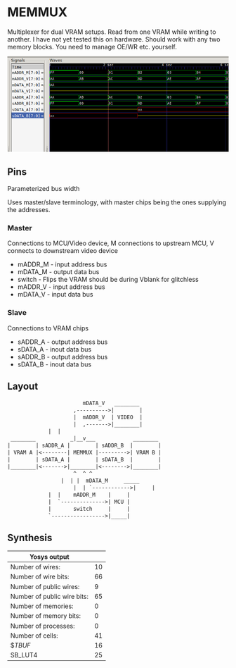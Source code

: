 # MEMMUX

Multiplexer for dual VRAM setups. Read from one VRAM while writing to another. I have not yet tested this on hardware. Should work with any two memory blocks. You need to manage OE/WR etc. yourself.

![Testbench waveform](waveform.png)

## Pins

Parameterized bus width

Uses master/slave terminology, with master chips being the ones supplying the addresses.

### Master

Connections to MCU/Video device, M connections to upstream MCU, V connects to downstream video device

* mADDR_M - input address bus
* mDATA_M - output data bus
* switch  - Flips the VRAM should be during Vblank for glitchless
* mADDR_V - input address bus
* mDATA_V - input data bus

### Slave

Connections to VRAM chips

* sADDR_A - output address bus
* sDATA_A - inout data bus
* sADDR_B - output address bus
* sDATA_B - inout data bus


## Layout
```
                        mDATA_V   ________
                     ,---------->|        |
                     |  mADDR_V  | VIDEO  |
                     |  ,------->|________|
		     |  |
 ________           _|__v___            ________
|        | sADDR_A |        | sADDR_B  |        |
| VRAM A |<--------| MEMMUX |--------->| VRAM B |
|        | sDATA_A |        | sDATA_B  |        |
|________|<------->|________|<-------->|________|
                     ^  ^ ^
	             |  | |  mDATA_M     _____
                     |  | `------------>|     |
		     |  |    mADDR_M    |     |
		     |  `-------------->| MCU |
		     |       switch     |     |
		     `----------------->|_____|
```

## Synthesis

| Yosys output                |    |
|-----------------------------|----|
| Number of wires:            | 10 |
| Number of wire bits:        | 66 |
| Number of public wires:     | 9  |
| Number of public wire bits: | 65 |
| Number of memories:         | 0  |
| Number of memory bits:      | 0  |
| Number of processes:        | 0  |
| Number of cells:            | 41 |
| $_TBUF_                     | 16 |
| SB_LUT4                     | 25 |